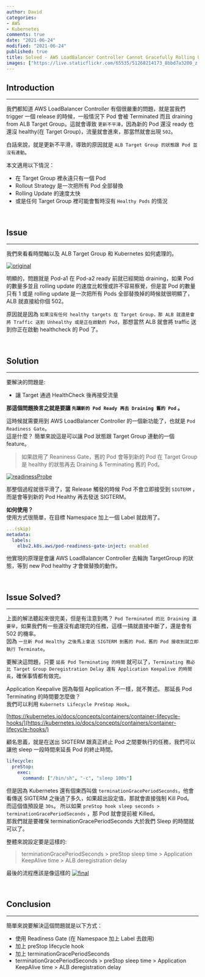 ```yaml
---
author: David
categories:
- AWS
- Kubernetes
comments: true
date: "2021-06-24"
modified: "2021-06-24"
published: true
title: Solved - AWS LoadBalancer Controller Cannot Gracefully Rolling Update
images: ["https://live.staticflickr.com/65535/51268214173_8bbd7a3200_z.jpg"]
---
```


## Introduction
---
我們都知道 AWS LoadBalancer Controller 有個很嚴重的問題，就是當我們 trigger 一個 release 的時候，一般情況下 Pod 會被 Terminated 而且 draining from ALB Target Group。這就會導致 `更新不平滑`，因為新的 Pod 還沒 ready 也還沒 healthy(在 Target Group)，流量就會進來，那當然就會出現 `502`。

白話來說，就是更新不平滑，導致的原因就是 `ALB Target Group 的狀態跟 Pod 並沒有連動`。  

本文適用以下情況：  
- 在 Target Group 裡永遠只有一個 Pod
- Rollout Strategy 是一次把所有 Pod 全部替換
- Rolling Update 的速度太快
- 或是任何 Target Group 裡可能會暫時沒有 `Healthy Pods` 的情況

<br />

## Issue
---

我們來看看時間軸以及 ALB Target Group 和 Kubernetes 如何處理的。

[![original](https://live.staticflickr.com/65535/51268683244_4b8e448a96_k.jpg)](https://live.staticflickr.com/65535/51268683244_4b8e448a96_k.jpg)

明顯的，問題就是 Pod-a1 在 Pod-a2 ready 前就已經開始 draining，如果 Pod 的數量多並且 rolling update 的速度比較慢或許不容易察覺，但是當 Pod 的數量只有 1 或是 rolling update 是一次把所有 Pods 全部替換掉的時候就很明顯了，ALB 就直接給你個 502。  


原因就是因為 `如果沒有任何 healthy targets 在 Target Group，那 ALB 就還是會將 Traffic 送到 Unhealthy 或是正在啟動的 Pod`，那想當然 ALB 就會將 traffic 送到你正在啟動 healthcheck 的 Pod 了。

<br />

## Solution
---

要解決的問題是:  
- 讓 Target 通過 HealthCheck 後再接受流量


**那這個問題換言之就是要讓 `先讓新的 Pod Ready 再去 Draining 舊的 Pod` 。**


這時候就需要用到 AWS LoadBalancer Controller 的一個新功能了，也就是 `Pod Readiness Gate`。  
這是什麼？ 簡單來說這是可以讓 Pod 狀態跟 Target Group 連動的一個 feature。


> 如果啟用了 Reaniness Gate，舊的 Pod 會等到新的 Pod 在 Target Group 是 healthy 的狀態再去 Draining & Terminating 舊的 Pod。


[![readinessProbe](https://live.staticflickr.com/65535/51267999161_1afe86d4d8_z.jpg)](https://live.staticflickr.com/65535/51267999161_1afe86d4d8_z.jpg)


那整個過程就很平滑了，當 Release 觸發的時候 Pod 不會立即接受到 `SIGTERM` ，而是會等到新的 Pod Healthy 再去發送 SIGTERM。


**如何使用？**  
使用方式很簡單，在目標 Namespace 加上一個 Label 就啟用了。

```yaml
...(skip)
metadata:
  labels: 
    elbv2.k8s.aws/pod-readiness-gate-inject: enabled
```


他實現的原理是會讓 AWS LoadBalancer Controller 去輪詢 TargetGroup 的狀態，等到 new Pod healthy 才會做替換的動作。


<br />

## Issue Solved?
---

上面的解法聽起來很完美，但是有注意到嗎？ `Pod Terminated 的比 Draining 還要早`，如果我們有一些還沒有處理完的任務，這樣一搞就直接中斷了，還是會有 502 的機率。  
因為 `一旦新 Pod Healthy 之後馬上會送 SIGTERM 到舊的 Pod，舊的 Pod 接收到就立即執行 Terminate`。


要解決這問題，只要 `延長 Pod Terminating 的時間` 就可以了，`Terminating 務必比 Target Group Deregistration Delay 還有 Application Keepalive 的時間長`，確保事情都有做完。


Application Keepalive 因為每個 Application 不一樣，就不贅述。 那延長 Pod Terminating 的時間要怎麼做？  
我們可以利用 `Kubernets Lifecycle PreStop Hook`。


[https://kubernetes.io/docs/concepts/containers/container-lifecycle-hooks/](https://kubernetes.io/docs/concepts/containers/container-lifecycle-hooks/)


顧名思義，就是在送出 SIGTERM 跟真正終止 Pod 之間要執行的任務，我們可以讓他 sleep 一段時間來延長 Pod 的終止時間。


```yaml
lifecycle:
  preStop:
    exec:
      command: ["/bin/sh", "-c", "sleep 100s"]
```


但是因為 Kubernetes 還有個東西叫做 `terminationGracePeriodSeconds`，他會看傳送 SIGTERM 之後過了多久，如果超出設定值，那就會直接強制 Kill Pod。  
而這個值預設是 `30s`。 所以如果 `preStop hook sleep seconds > terminationGracePeriodSeconds` ，那 Pod 就會提前被 Killed。  
那我們就是要確保 terminationGracePeriodSeconds 大於我們 Sleep 的時間就可以了。


整體來說設定要是這樣的:  
> terminationGracePeriodSeconds > preStop sleep time > Application KeepAlive time > ALB deregistration delay


最後的流程應該是像這樣的
[![final](https://live.staticflickr.com/65535/51268214173_8bbd7a3200_z.jpg)](https://live.staticflickr.com/65535/51268214173_8bbd7a3200_z.jpg)


<br />

## Conclusion
---

簡單來說要解決這個問題就是以下方式：  
- 使用 Readiness Gate (在 Namespace 加上 Label 去啟用)
- 加上 preStop lifecycle hook
- 加上 terminationGracePeriodSeconds
- terminationGracePeriodSeconds > preStop sleep time > Application KeepAlive time > ALB deregistration delay


<br />
<br />
